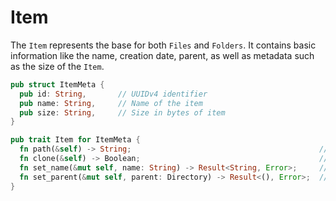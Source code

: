 # Item

The `Item` represents the base for both `Files` and `Folders`. It contains basic information like the name, creation date, parent, as well as metadata such as the size of the `Item`.

```rs
pub struct ItemMeta {
  pub id: String,       // UUIDv4 identifier
  pub name: String,     // Name of the item
  pub size: String,     // Size in bytes of item
}

pub trait Item for ItemMeta {
  fn path(&self) -> String;                                          // Location of item inside the FileSystem
  fn clone(&self) -> Boolean;                                        // Create a carbon copy, but with a new ID
  fn set_name(&mut self, name: String) -> Result<String, Error>;     // Updates the name of the item
  fn set_parent(&mut self, parent: Directory) -> Result<(), Error>;  // Update the parent, effectivley moving the item
}
```